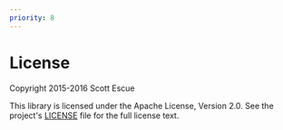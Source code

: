 ```yaml
---
priority: 8
---
```

# License

Copyright 2015-2016 Scott Escue

This library is licensed under the Apache License, Version 2.0. See the project's [LICENSE](https://github.com/scottescue/dropwizard-entitymanager/blob/master/LICENSE) file for the full license text.
